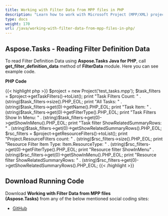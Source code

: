 ```yaml
---
title: Working with Filter Data from MPP files in PHP
description: "Learn how to work with Microsoft Project (MPP/XML) project filters using Aspose.Tasks Java for PHP."
type: docs
weight: 170
url: /java/working-with-filter-data-from-mpp-files-in-php/
---
```


## **Aspose.Tasks - Reading Filter Definition Data**
To read Filter Definition Data using **Aspose.Tasks Java for PHP**, call **get_filter_definition_data** method of **FilterData** module. Here you can see example code.

**PHP Code**

{{< highlight php >}}
$project = new Project('test_tasks.mpp');
$task_filters = $project->getTaskFilters()->toList();
print "Task Filters Count: " . (string)$task_filters->size().PHP_EOL;
print "All Tasks: " . (string)$task_filters->get(0)->getName().PHP_EOL;
print "Task Item: " . (string)$task_filters->get(0)->getFilterType().PHP_EOL;
print "Task Filters Show In Menu: " . (string)$task_filters->get(0)->getShowInMenu().PHP_EOL;
print "Task filter ShowRelatedSummaryRows: "  . (string)$task_filters->get(0)->getShowRelatedSummaryRows().PHP_EOL;
$rsc_filters = $project->getResourceFilters()->toList();
print "Project.ResourceFilters count: " .  (string)$rsc_filters->size().PHP_EOL;
print "Resource Filter Item Type: Item.ResourceType: "  . (string)$rsc_filters->get(0)->getFilterType().PHP_EOL;
print "Resource filter ShowInMenu"  . (string)$rsc_filters->get(0)->getShowInMenu().PHP_EOL;
print "Resource filter ShowRelatedSummaryRows: " . (string)$rsc_filters->get(0)->getShowRelatedSummaryRows().PHP_EOL;
{{< /highlight >}}

## **Download Running Code**
Download **Working with Filter Data from MPP files (Aspose.Tasks)** from any of the below mentioned social coding sites:

- [GitHub](https://github.com/aspose-tasks/Aspose.Tasks-for-Java/blob/master/Plugins/Aspose_Tasks_Java_for_PHP/src/aspose/tasks/WorkingWithProjects/FilterData.php)
